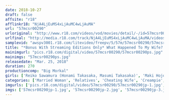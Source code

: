 ```yaml
---
date: 2018-10-27
draft: false
affsite: "r18"
afflinkr18: "NjA4LjEuMS4xLjAuMC4wLjAuMA"
url: "57mcsr00290"
urloriginal: "http://www.r18.com/videos/vod/movies/detail/-/id=57mcsr00290"
urlfinal: "http://media.r18.com/track/NjA4LjEuMS4xLjAuMC4wLjAuMA/videos/vod/movies/detail/-/id=57mcsr00290"
samplevid: "awspv3001.r18.com/litevideo/freepv/5/57m/57mcsr00290/57mcsr00290_dmb_w.mp4"
title: "*Bonus With Streaming Editions Only* What Happened To My Wife? My Beloved And Beautiful Married Woman Babe Got Fucked By My Father-In-Law And Son"
mainimgurl: "pics.r18.com/digital/video/57mcsr00290/57mcsr00290ps.jpg"
mainimgs: "57mcsr00290ps.jpg"
releasedate: "Mar. 25, 2018"
duration: 270
productioncomp: "Big Morkal"
girls: ['Reiko Sawamura (Honami Takasaka, Masumi Takasaka)', 'Maki Hojo', 'Maki Aoyama', 'Chihiro Akino', 'Yuri Honma', 'Eriko Miura', 'Chigusa Hara', 'Yuka Tachibana', 'Ayumi Shinoda', 'Haruka Aizawa (Kotone Kuroki)']
categories: ['Married Woman', 'Relatives', 'Cheating Wife', 'Creampie', 'Over 4 Hours', 'Hi-Def']
imgurls: ['pics.r18.com/digital/video/57mcsr00290/57mcsr00290jp-1.jpg', 'pics.r18.com/digital/video/57mcsr00290/57mcsr00290jp-2.jpg', 'pics.r18.com/digital/video/57mcsr00290/57mcsr00290jp-3.jpg', 'pics.r18.com/digital/video/57mcsr00290/57mcsr00290jp-4.jpg', 'pics.r18.com/digital/video/57mcsr00290/57mcsr00290jp-5.jpg', 'pics.r18.com/digital/video/57mcsr00290/57mcsr00290jp-6.jpg', 'pics.r18.com/digital/video/57mcsr00290/57mcsr00290jp-7.jpg', 'pics.r18.com/digital/video/57mcsr00290/57mcsr00290jp-8.jpg', 'pics.r18.com/digital/video/57mcsr00290/57mcsr00290jp-9.jpg', 'pics.r18.com/digital/video/57mcsr00290/57mcsr00290jp-10.jpg', 'pics.r18.com/digital/video/57mcsr00290/57mcsr00290jp-11.jpg', 'pics.r18.com/digital/video/57mcsr00290/57mcsr00290jp-12.jpg', 'pics.r18.com/digital/video/57mcsr00290/57mcsr00290jp-13.jpg', 'pics.r18.com/digital/video/57mcsr00290/57mcsr00290jp-14.jpg', 'pics.r18.com/digital/video/57mcsr00290/57mcsr00290jp-15.jpg', 'pics.r18.com/digital/video/57mcsr00290/57mcsr00290jp-16.jpg', 'pics.r18.com/digital/video/57mcsr00290/57mcsr00290jp-17.jpg', 'pics.r18.com/digital/video/57mcsr00290/57mcsr00290jp-18.jpg', 'pics.r18.com/digital/video/57mcsr00290/57mcsr00290jp-19.jpg', 'pics.r18.com/digital/video/57mcsr00290/57mcsr00290jp-20.jpg']
imgs: ['57mcsr00290jp-1.jpg', '57mcsr00290jp-2.jpg', '57mcsr00290jp-3.jpg', '57mcsr00290jp-4.jpg', '57mcsr00290jp-5.jpg', '57mcsr00290jp-6.jpg', '57mcsr00290jp-7.jpg', '57mcsr00290jp-8.jpg', '57mcsr00290jp-9.jpg', '57mcsr00290jp-10.jpg', '57mcsr00290jp-11.jpg', '57mcsr00290jp-12.jpg', '57mcsr00290jp-13.jpg', '57mcsr00290jp-14.jpg', '57mcsr00290jp-15.jpg', '57mcsr00290jp-16.jpg', '57mcsr00290jp-17.jpg', '57mcsr00290jp-18.jpg', '57mcsr00290jp-19.jpg', '57mcsr00290jp-20.jpg']
---
```

